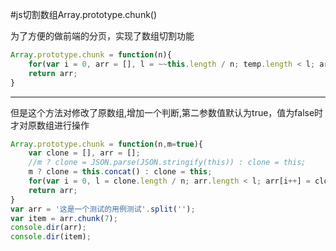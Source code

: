 #js切割数组Array.prototype.chunk()

为了方便的做前端的分页，实现了数组切割功能

```javascript
Array.prototype.chunk = function(n){
    for(var i = 0, arr = [], l = ~~this.length / n; temp.length < l; arr[i++] = this.splice(0, n));
    return arr;
}
```

***

但是这个方法对修改了原数组,增加一个判断,第二参数值默认为true，值为false时才对原数组进行操作

```javascript
Array.prototype.chunk = function(n,m=true){
	var clone = [], arr = [];
	//m ? clone = JSON.parse(JSON.stringify(this)) : clone = this;
	m ? clone = this.concat() : clone = this;
    for(var i = 0, l = clone.length / n; arr.length < l; arr[i++] = clone.splice(0, n));
    return arr;
}
var arr = '这是一个测试的用例测试'.split('');
var item = arr.chunk(7);
console.dir(arr);
console.dir(item);
```

